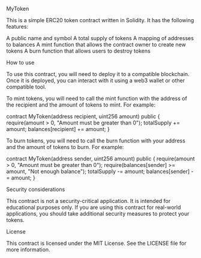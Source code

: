 MyToken

This is a simple ERC20 token contract written in Solidity. It has the following features:

A public name and symbol
A total supply of tokens
A mapping of addresses to balances
A mint function that allows the contract owner to create new tokens
A burn function that allows users to destroy tokens

How to use

To use this contract, you will need to deploy it to a compatible blockchain. Once it is deployed, you can interact with it using a web3 wallet or other compatible tool.

To mint tokens, you will need to call the mint function with the address of the recipient and the amount of tokens to mint. For example:

contract MyToken(address recipient, uint256 amount) public {
require(amount > 0, "Amount must be greater than 0");
totalSupply += amount;
balances[recipient] += amount;
}

To burn tokens, you will need to call the burn function with your address and the amount of tokens to burn. For example:

contract MyToken(address sender, uint256 amount) public {
require(amount > 0, "Amount must be greater than 0");
require(balances[sender] >= amount, "Not enough balance");
totalSupply -= amount;
balances[sender] -= amount;
}

Security considerations

This contract is not a security-critical application. It is intended for educational purposes only. If you are using this contract for real-world applications, you should take additional security measures to protect your tokens.

License

This contract is licensed under the MIT License. See the LICENSE file for more information.
